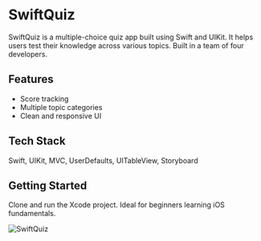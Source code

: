 # SwiftQuiz
SwiftQuiz is a multiple-choice quiz app built using Swift and UIKit. It helps users test their knowledge across various topics. 
Built in a team of four developers.

## Features
- Score tracking
- Multiple topic categories
- Clean and responsive UI

## Tech Stack
Swift, UIKit, MVC, UserDefaults, UITableView, Storyboard

## Getting Started
Clone and run the Xcode project. Ideal for beginners learning iOS fundamentals.


![SwiftQuiz](https://github.com/antonpenkov1/SwiftQuiz/assets/114803121/aae0d8e5-241d-45aa-8ec3-71bf71c9317b)
